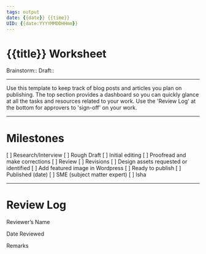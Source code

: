 ```yaml
---
tags: output
date: {{date}} {{time}}
UID: {{date:YYYYMMDDHHmm}}
---
```

# {{title}} Worksheet

Brainstorm::
Draft::

---

Use this template to keep track of blog posts and articles you plan on publishing. The top section provides a dashboard so you can quickly glance at all the tasks and resources related to your work. Use the 'Review Log' at the bottom for approvers to 'sign-off' on your work.

---

# Milestones

[ ] Research/Interview
[ ] Rough Draft
[ ] Initial editing
[ ] Proofread and make corrections
[ ] Review 
[ ] Revisions
[ ] Design assets requested or identified
[ ] Add featured image in Wordpress
[ ] Ready to publish
[ ] Published (date)
[ ] SME (subject matter expert)
[ ] Isha

---

# Review Log

Reviewer’s Name

Date Reviewed

Remarks